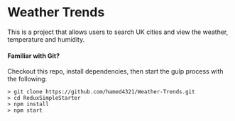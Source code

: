 # Weather Trends

This is a project that allows users to search UK cities and view the weather, temperature and humidity.

#### Familiar with Git?
Checkout this repo, install dependencies, then start the gulp process with the following:

```
> git clone https://github.com/hamed4321/Weather-Trends.git
> cd ReduxSimpleStarter
> npm install
> npm start
```
